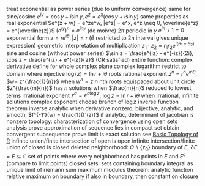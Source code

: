 treat exponential as power series (due to uniform convergence)
	same for sine/cosine
	$e^{iy} = \cos y + i \sin y, e^z = e^x(\cos y + i \sin y)$
	same properties as real exponential
		$e^{z + w} = e^ze^w, |e^z| = e^x, e^z \neq 0, \overline{e^z} = e^{\overline{z}}$
		$(e^{iy})^n = e^{iny}$ (de moivre)
	$2\pi$ periodic in $y$
		$e^{i\pi} + 1 = 0$
exponential form
	$z = re^{i\theta}, |z| = r$ ($\theta$ restricted to $2\pi$ interval gives unique expression)
	geometric interpretation of multiplication
		$z_1 \cdot z_2 = r_1r_2e^{i(\theta_1 + \theta_2)}$
sine and cosine (without power series)
	$\sin z = \frac{e^{iz} - e^{-iz}}{2i}, \cos z = \frac{e^{iz} + e^{-iz}}{2}$ (CR satisfied)
entire function: complex derivative define for whole complex plane
complex logarithm
	restrict to domain where injective
	$\log(z) = \ln r + i\theta$
roots
	rational exponent
		$z^n = r^ne^{in\theta}$, $w= z^{\frac{1}{n}}$ when $w^n = z$
		$n$ nth roots
		equispaced about unit circle
		$z^{\frac{m}{n}}$ has $n$ solutions when $\frac{m}{n}$ reduced to lowest terms
	irrational exponent
		$z^a = e^{a\log z}$, $\log z = \ln r + i\theta$
		when irrational, infinite solutions
	complex exponent
		choose branch of $\log z$
inverse function theorem
	inverse analytic when derivative nonzero,  biijective, analytic, and smooth, $f^{-1'}(w) = \frac{1}{f'(z)}$
	if analytic, determinant of jacobian is nonzero
topology: characterization of convergence using open sets
	analysis
		prove approximation of sequence lies in compact set
		obtain convergent subsequence
		prove limit is exact solution
	see [Basic Topology of R](Topology%20of%20R.md)
		infinite union/finite intersection of open is open
		infinite intersection/finite union of closed is closed
		deleted neighborhood: $O \backslash \{z_0\}$
	boundary of $E$, $\partial E = E \subseteq \mathbb{C}$
		set of points where every neighborhood has points in $E$ and $E^c$ (compare to limit points)
		closed sets: sets containing boundary
	integral as unique limit of riemann sum
maximum modulus theorem: analytic function relative maximum on boundary
	if also in boundary, then constant on closure